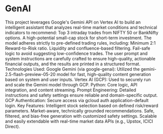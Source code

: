 # GenAI

This project leverages Google's Gemini API on Vertex AI to build an intelligent assistant that analyzes real-time market conditions and technical indicators to recommend: Top 3 intraday trades from NIFTY 50 or BankNifty options. A high-potential small-cap stock for short-term investment. The model adheres strictly to pre-defined trading rules, including: Minimum 2:1 Reward-to-Risk ratio. Liquidity and confluence-based filtering. Fail-safe logic to avoid suggesting low-confidence trades. The user prompt and system instructions are carefully crafted to ensure high-quality, actionable financial outputs, and the results are printed in a structured format. Technologies Used: Google Gemini (via google-genai): Utilized the gemini-2.5-flash-preview-05-20 model for fast, high-quality content generation based on system and user inputs. Vertex AI (GCP): Used to securely run and scale the Gemini model through GCP. Python: Core logic, API integration, and content streaming. Prompt Engineering: Detailed instructions and safety settings ensure reliable and domain-specific output. GCP Authentication: Secure access via gcloud auth application-default login. Key Features: Intelligent stock selection based on defined risk/reward parameters. Market-aware, technically grounded recommendations. Safe, filtered, and bias-free generation with customized safety settings. Scalable and easily extendable with real-time market data APIs (e.g., Upstox, ICICI Direct).
